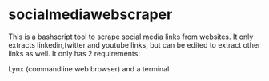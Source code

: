# socialmediawebscraper

This is a bashscript tool to scrape social media links from websites. It only extracts linkedin,twitter and youtube links, but can be edited to extract other links as well. It only has 2 requirements:

Lynx (commandline web browser)
and a terminal
